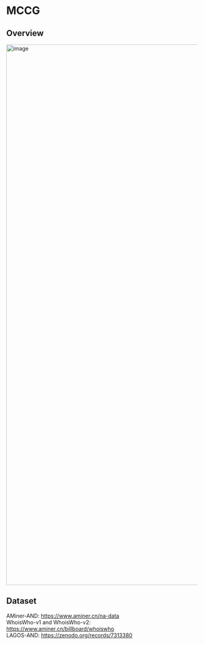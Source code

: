 # MCCG
## Overview
<img width="1419" alt="image" src="https://github.com/user-attachments/assets/f5af2fdf-c05d-42a2-8277-e00db5fbb7c2" />

## Dataset
AMiner-AND: https://www.aminer.cn/na-data  
WhoisWho-v1 and WhoisWho-v2: https://www.aminer.cn/billboard/whoiswho  
LAGOS-AND: https://zenodo.org/records/7313380

